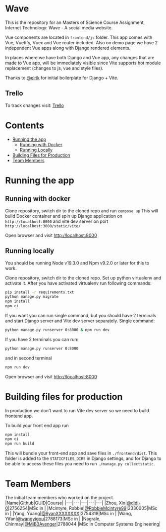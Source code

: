# Wave

This is the repository for an Masters of Science Course Assignment, Internet Technology: Wave - A social media website.

Vue components are located in `frontend/js` folder. This app comes with Vue, Vuetify,
Vuex and Vue router included. Also on demo page we have 2 independent Vue apps along with
Django rendered elements.

In places where we have both Django and Vue app, any changes that are made to Vue app, will be
immediately visible since Vite supports hot module replacement (changes to js, vue and style files).

Thanks to [@elrik](https://gitlab.com/elrik/django-vite-example) for initial boilerplate for Django + Vite.

## Trello
To track changes visit:
[Trello](https://trello.com/b/EiOsPn4b/wave-social-media)<br />

# Contents
- [Running the app](#running-the-app)
    - [Running with Docker](#running-with-docker)
    - [Running Locally](#running-locally)
- [Building Files for Production](#building-files-for-production)
- [Team Members](#team-members)

<a id="running-the-app"></a>
# Running the app

<a id="running-with-docker"></a>
## Running with docker

Clone repository, switch dir to the cloned repo and run `compose up`
This will build Docker container and spin up Django application on `http://localhost:8000`
and vite dev server on port `http://localhost:3000/static/vite/`

Open browser and visit [http://localhost:8000](http://localhost:8000)

<a id="running-locally"></a>
## Running locally

You should be running Node v19.3.0 and Npm v9.2.0 or later for this to work.

Clone repository, switch dir to the cloned repo. Set up python virtualenv and activate it.
After you have activated virtualenv run following commands:
```sh
pip install -r requirements.txt
python manage.py migrate
npm install
npm ci
```

If you want you can run single command, but you should have 2 terminals and start
Django server and Vite dev server separately.
Single command:
```sh
python manage.py runserver 0:8000 & npm run dev
```

If you have 2 terminals you can run:
```sh
python manage.py runserver 0:8000
```
and in second terminal   
```sh
npm run dev
```

Open browser and visit [http://localhost:8000](http://localhost:8000)

<a id="building-files-for-production"></a>
# Building files for production

In production we don't want to run Vite dev server so we need to build frontend app.

To build your front end app run
```sh
npm install
npm ci
npm run build
```

This will bundle your front-end app and save files in `./frontend/dist`. This folder is added
to the `STATICFILES_DIRS` in Django settings, and for Django to be able to access these files
you need to run `./manage.py collectstatic`.

<a id="team-members"></a>
# Team Members
The initial team members who worked on the project.
|Name|Github|GUID|Course|
|---|---|---|---|---|
|Zhou, Xin|[@didi-0](https://github.com/didi-0)|2756254|MSc in |
|Mcintyre, Robbie|[@RobbieMcintyre99](https://github.com/RobbieMcintyre99)|2330005|MSc in |
|Yang, Yuang|[@RyanXXXXXXXX](https://github.com/RyanXXXXXXXX)|2754318|MSc in |
|Wang, Yifan|[@wangyigou](https://github.com/wangyigou)|2788173|MSc in |
|Nagrale, Chinmay|[@MiB3Avenger](https://github.com/MiB3Avenger)|2788044 |MSc in Computer Systems Engineering|